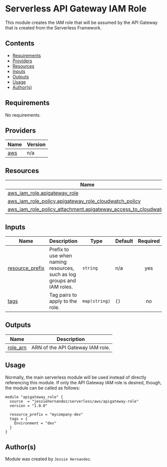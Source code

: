 # Serverless API Gateway IAM Role

This module creates the IAM role that will be assumed by the API Gateway that is
created from the Serverless Framework.

## Contents

* [Requirements](#requirements)
* [Providers](#providers)
* [Resources](#resources)
* [Inputs](#inputs)
* [Outputs](#outputs)
* [Usage](#usage)
* [Author(s)](#authors)

## Requirements

No requirements.

## Providers

| Name | Version |
|------|---------|
| <a name="provider_aws"></a> [aws](#provider\_aws) | n/a |

## Resources

| Name | Type |
|------|------|
| [aws_iam_role.apigateway_role](https://registry.terraform.io/providers/hashicorp/aws/latest/docs/resources/iam_role) | resource |
| [aws_iam_role_policy.apigateway_role_cloudwatch_policy](https://registry.terraform.io/providers/hashicorp/aws/latest/docs/resources/iam_role_policy) | resource |
| [aws_iam_role_policy_attachment.apigateway_access_to_cloudwatch](https://registry.terraform.io/providers/hashicorp/aws/latest/docs/resources/iam_role_policy_attachment) | resource |

## Inputs

| Name | Description | Type | Default | Required |
|------|-------------|------|---------|:--------:|
| <a name="input_resource_prefix"></a> [resource\_prefix](#input\_resource\_prefix) | Prefix to use when naming resources, such as log groups and IAM roles. | `string` | n/a | yes |
| <a name="input_tags"></a> [tags](#input\_tags) | Tag pairs to apply to the role. | `map(string)` | `{}` | no |

## Outputs

| Name | Description |
|------|-------------|
| <a name="output_role_arn"></a> [role\_arn](#output\_role\_arn) | ARN of the API Gateway IAM role. |

## Usage

Normally, the main serverless module will be used instead of directly
referencing this module. If only the API Gateway IAM role is desired, though,
the module can be called as follows:

```
module "apigateway_role" {
  source  = "jessiehernandez/serverless/aws/apigateway-role"
  version = "1.0.0"

  resource_prefix = "mycompany-dev"
  tags = {
    Environment = "dev"
  }
}
```

## Author(s)

Module was created by `Jessie Hernandez`.
